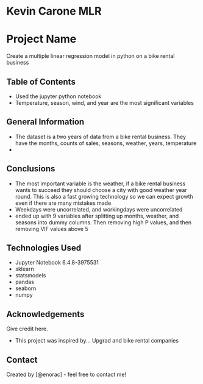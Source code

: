 # Kevin Carone MLR
# Project Name
Create a multiple linear regression model in python on a bike rental business


## Table of Contents
* Used the jupyter python notebook
* Temperature, season, wind, and year are the most significant variables

## General Information
- The dataset is a two years of data from a bike rental business. They have the months, counts of sales, seasons, weather, years, temperature
- 
## Conclusions
- The most important variable is the weather, if a bike rental business wants to succeed they should choose a city with good weather year round. This is also a fast growing technology so we can expect growth even if there are many mistakes made
- Weekdays were uncorrelated, and workingdays were uncorrelated
- ended up with 9 variables after splitting up months, weather, and seasons into dummy columns. Then removing high P values, and then removing VIF values above 5

## Technologies Used
- Jupyter Notebook 6.4.8-3975531
- sklearn
- statsmodels
- pandas
- seaborn
- numpy

## Acknowledgements
Give credit here.
- This project was inspired by... Upgrad and bike rental companies


## Contact
Created by [@enorac] - feel free to contact me!
